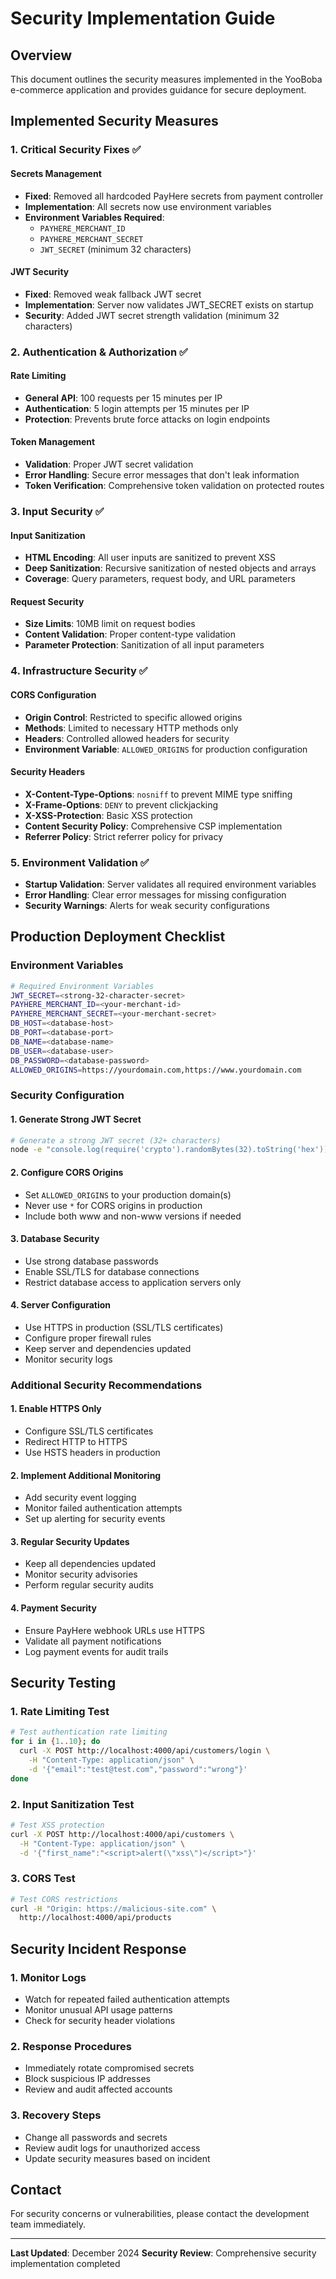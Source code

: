 # Security Implementation Guide

## Overview
This document outlines the security measures implemented in the YooBoba e-commerce application and provides guidance for secure deployment.

## Implemented Security Measures

### 1. Critical Security Fixes ✅

#### Secrets Management
- **Fixed**: Removed all hardcoded PayHere secrets from payment controller
- **Implementation**: All secrets now use environment variables
- **Environment Variables Required**:
  - `PAYHERE_MERCHANT_ID`
  - `PAYHERE_MERCHANT_SECRET`
  - `JWT_SECRET` (minimum 32 characters)

#### JWT Security
- **Fixed**: Removed weak fallback JWT secret
- **Implementation**: Server now validates JWT_SECRET exists on startup
- **Security**: Added JWT secret strength validation (minimum 32 characters)

### 2. Authentication & Authorization ✅

#### Rate Limiting
- **General API**: 100 requests per 15 minutes per IP
- **Authentication**: 5 login attempts per 15 minutes per IP
- **Protection**: Prevents brute force attacks on login endpoints

#### Token Management
- **Validation**: Proper JWT secret validation
- **Error Handling**: Secure error messages that don't leak information
- **Token Verification**: Comprehensive token validation on protected routes

### 3. Input Security ✅

#### Input Sanitization
- **HTML Encoding**: All user inputs are sanitized to prevent XSS
- **Deep Sanitization**: Recursive sanitization of nested objects and arrays
- **Coverage**: Query parameters, request body, and URL parameters

#### Request Security
- **Size Limits**: 10MB limit on request bodies
- **Content Validation**: Proper content-type validation
- **Parameter Protection**: Sanitization of all input parameters

### 4. Infrastructure Security ✅

#### CORS Configuration
- **Origin Control**: Restricted to specific allowed origins
- **Methods**: Limited to necessary HTTP methods only
- **Headers**: Controlled allowed headers for security
- **Environment Variable**: `ALLOWED_ORIGINS` for production configuration

#### Security Headers
- **X-Content-Type-Options**: `nosniff` to prevent MIME type sniffing
- **X-Frame-Options**: `DENY` to prevent clickjacking
- **X-XSS-Protection**: Basic XSS protection
- **Content Security Policy**: Comprehensive CSP implementation
- **Referrer Policy**: Strict referrer policy for privacy

### 5. Environment Validation ✅
- **Startup Validation**: Server validates all required environment variables
- **Error Handling**: Clear error messages for missing configuration
- **Security Warnings**: Alerts for weak security configurations

## Production Deployment Checklist

### Environment Variables
```bash
# Required Environment Variables
JWT_SECRET=<strong-32-character-secret>
PAYHERE_MERCHANT_ID=<your-merchant-id>
PAYHERE_MERCHANT_SECRET=<your-merchant-secret>
DB_HOST=<database-host>
DB_PORT=<database-port>
DB_NAME=<database-name>
DB_USER=<database-user>
DB_PASSWORD=<database-password>
ALLOWED_ORIGINS=https://yourdomain.com,https://www.yourdomain.com
```

### Security Configuration

#### 1. Generate Strong JWT Secret
```bash
# Generate a strong JWT secret (32+ characters)
node -e "console.log(require('crypto').randomBytes(32).toString('hex'))"
```

#### 2. Configure CORS Origins
- Set `ALLOWED_ORIGINS` to your production domain(s)
- Never use `*` for CORS origins in production
- Include both www and non-www versions if needed

#### 3. Database Security
- Use strong database passwords
- Enable SSL/TLS for database connections
- Restrict database access to application servers only

#### 4. Server Configuration
- Use HTTPS in production (SSL/TLS certificates)
- Configure proper firewall rules
- Keep server and dependencies updated
- Monitor security logs

### Additional Security Recommendations

#### 1. Enable HTTPS Only
- Configure SSL/TLS certificates
- Redirect HTTP to HTTPS
- Use HSTS headers in production

#### 2. Implement Additional Monitoring
- Add security event logging
- Monitor failed authentication attempts
- Set up alerting for security events

#### 3. Regular Security Updates
- Keep all dependencies updated
- Monitor security advisories
- Perform regular security audits

#### 4. Payment Security
- Ensure PayHere webhook URLs use HTTPS
- Validate all payment notifications
- Log payment events for audit trails

## Security Testing

### 1. Rate Limiting Test
```bash
# Test authentication rate limiting
for i in {1..10}; do
  curl -X POST http://localhost:4000/api/customers/login \
    -H "Content-Type: application/json" \
    -d '{"email":"test@test.com","password":"wrong"}'
done
```

### 2. Input Sanitization Test
```bash
# Test XSS protection
curl -X POST http://localhost:4000/api/customers \
  -H "Content-Type: application/json" \
  -d '{"first_name":"<script>alert(\"xss\")</script>"}'
```

### 3. CORS Test
```bash
# Test CORS restrictions
curl -H "Origin: https://malicious-site.com" \
  http://localhost:4000/api/products
```

## Security Incident Response

### 1. Monitor Logs
- Watch for repeated failed authentication attempts
- Monitor unusual API usage patterns
- Check for security header violations

### 2. Response Procedures
- Immediately rotate compromised secrets
- Block suspicious IP addresses
- Review and audit affected accounts

### 3. Recovery Steps
- Change all passwords and secrets
- Review audit logs for unauthorized access
- Update security measures based on incident

## Contact
For security concerns or vulnerabilities, please contact the development team immediately.

---

**Last Updated**: December 2024
**Security Review**: Comprehensive security implementation completed